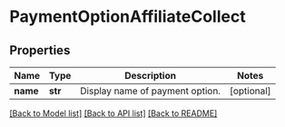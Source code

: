 # PaymentOptionAffiliateCollect

## Properties
Name | Type | Description | Notes
------------ | ------------- | ------------- | -------------
**name** | **str** | Display name of payment option. | [optional] 

[[Back to Model list]](../README.md#documentation-for-models) [[Back to API list]](../README.md#documentation-for-api-endpoints) [[Back to README]](../README.md)


